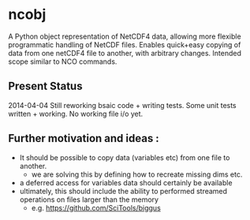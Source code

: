 ncobj
=====

A Python object representation of NetCDF4 data, allowing more flexible
programmatic handling of NetCDF files.
Enables quick+easy copying of data from one netCDF4 file to another, with
arbitrary changes.  Intended scope similar to NCO commands.

Present Status
--------------
2014-04-04
  Still reworking bsaic code + writing tests.
  Some unit tests written + working.
  No working file i/o yet.

Further motivation and ideas :
------------------------------
 * It should be possible to copy data (variables etc) from one file to another.
   * we are solving this by defining how to recreate missing dims etc.
 * a deferred access for variables data should certainly be available
 * ultimately, this should include the ability to performed streamed operations on files larger than the memory
   * e.g. https://github.com/SciTools/biggus
   

